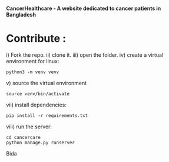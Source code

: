 #### CancerHealthcare - A website dedicated to cancer patients in Bangladesh

# Contribute :
i) Fork the repo.
ii) clone it.
iii) open the folder.
iv) create a virtual environment
for linux:
```
python3 -m venv venv
```
v) source the virtual environment
```
source venv/bin/activate
```
vii) install dependencies:
```
pip install -r requirements.txt
```
viii) run the server:
```
cd cancercare
python manage.py runserver
```
Bida